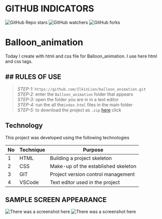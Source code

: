 # GITHUB INDICATORS

![GitHub Repo stars](https://img.shields.io/github/stars/IlkinLion/balloon_animation?style=for-the-badge)
![GitHub watchers](https://img.shields.io/github/watchers/IlkinLion/balloon_animation?style=for-the-badge)
![GitHub forks](https://img.shields.io/github/forks/IlkinLion/balloon_animation?style=for-the-badge)

  # Balloon_animation

Today I create with html and css file for Balloon_animation. I use here html and css tags. 
## ## RULES OF USE

> *STEP-1:* `https://github.com/IlkinLion/balloon_animation.git` <br/>
> *STEP-2:*  enter the `Balloon_animation` folder that appears <br/>
> *STEP-3:*  open the folder you are in in a text editor <br/>
> *STEP-4:*  run the  all the`index.html` files in the main folder <br/>
> *STEP-5:*  to download the project as `.zip`  [here](https://github.com/cavidsuleyman/Ballon-Game/archive/refs/heads/master.zip) click <br/>


## Technology

This project was developed using the following technologies

| No | Technique | Purpose |
| - | ---------- | --------------------- |
| 1 | HTML | Building a project skeleton |
| 2 | CSS |  Make-up of the established skeleton |
| 3 | GIT |  Project version control management |
| 4 | VSCode | Text editor used in the project |


## SAMPLE SCREEN APPEARANCE

![There was a screenshot here](./screen_1.1.1.PNG)
![There was a screenshot here](./screen_1.1.2.PNG)
